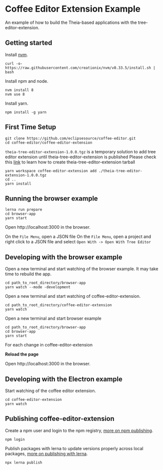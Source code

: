 # Coffee Editor Extension Example
An example of how to build the Theia-based applications with the tree-editor-extension.

## Getting started

Install [nvm](https://github.com/creationix/nvm#install-script).

    curl -o- https://raw.githubusercontent.com/creationix/nvm/v0.33.5/install.sh | bash

Install npm and node.

    nvm install 8
    nvm use 8

Install yarn.

    npm install -g yarn

## First Time Setup

    git clone https://github.com/eclipsesource/coffee-editor.git
    cd coffee-editor/coffee-editor-extension

`theia-tree-editor-extension-1.0.0.tgz` is a temporary solution to add tree editor extension until theia-tree-editor-extension is published
Please check this [link](https://github.com/eclipsesource/theia-tree-editor) to learn how to create theia-tree-editor-extension tarball

    yarn workspace coffee-editor-extension add ./theia-tree-editor-extension-1.0.0.tgz
    cd ..
    yarn install

## Running the browser example

    lerna run prepare
    cd browser-app
    yarn start

Open http://localhost:3000 in the browser.

On the `File Menu`, open a JSON file
On the `File Menu`, open a project and right click to a JSON file and select `Open With -> Open With Tree Editor`


## Developing with the browser example

Open a new terminal and start watching of the browser example. It may take time to rebuild the app.

    cd path_to_root_directory/browser-app
    yarn watch --mode -development

Open a new terminal and start watching of coffee-editor-extension.

    cd path_to_root_directory/coffee-editor-extension
    yarn watch

Open a new terminal and start browser example

    cd path_to_root_directory/browser-app
    cd browser-app
    yarn start

For each change in coffee-editor-extension

**Reload the page**

Open http://localhost:3000 in the browser.

## Developing with the Electron example

Start watching of the coffee editor extension.

    cd coffee-editor-extension
    yarn watch


## Publishing coffee-editor-extension

Create a npm user and login to the npm registry, [more on npm publishing](https://docs.npmjs.com/getting-started/publishing-npm-packages).

    npm login

Publish packages with lerna to update versions properly across local packages, [more on publishing with lerna](https://github.com/lerna/lerna#publish).

    npx lerna publish
